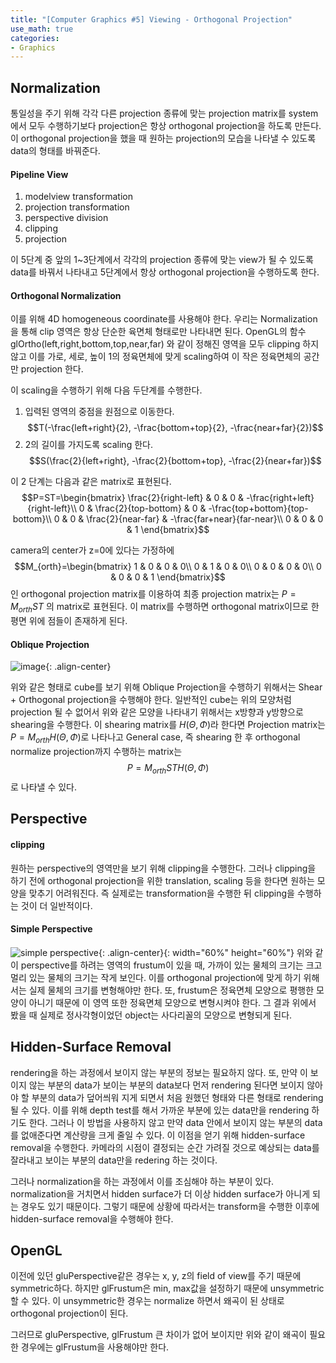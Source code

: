 ```yaml
---
title: "[Computer Graphics #5] Viewing - Orthogonal Projection"
use_math: true
categories:
- Graphics
---
```


## Normalization
통일성을 주기 위해 각각 다른 projection 종류에 맞는 projection matrix를 system에서 모두 수행하기보다 projection은 항상 orthogonal projection을 하도록 만든다. 이 orthogonal projection을 했을 때 원하는 projection의 모습을 나타낼 수 있도록 data의 형태를 바꿔준다. 
#### Pipeline View
1. modelview transformation
2. projection transformation
3. perspective division
4. clipping
5. projection

이 5단계 중 앞의 1~3단계에서 각각의 projection 종류에 맞는 view가 될 수 있도록  data를 바꿔서 나타내고 5단계에서 항상 orthogonal projection을 수행하도록 한다.

#### Orthogonal Normalization
이를 위해 4D homogeneous coordinate를 사용해야 한다. 우리는 Normalization을 통해 clip 영역은 항상 단순한 육면체 형태로만 나타내면 된다. OpenGL의 함수 glOrtho(left,right,bottom,top,near,far) 와 같이 정해진 영역을 모두 clipping 하지 않고 이를 가로, 세로, 높이 1의 정육면체에 맞게 scaling하여 이 작은 정육면체의 공간만 projection 한다.

이 scaling을 수행하기 위해 다음 두단계를 수행한다.
1. 입력된 영역의 중점을 원점으로 이동한다.  
$$T(-\frac{left+right}{2}, -\frac{bottom+top}{2}, -\frac{near+far}{2})$$
2. 2의 길이를 가지도록 scaling 한다.  
$$S(\frac{2}{left+right}, -\frac{2}{bottom+top}, -\frac{2}{near+far})$$

이 2 단계는 다음과 같은 matrix로 표현된다.
$$P=ST=\begin{bmatrix}
\frac{2}{right-left} & 0 & 0 & -\frac{right+left}{right-left}\\ 
0 & \frac{2}{top-bottom} & 0 & -\frac{top+bottom}{top-bottom}\\ 
0 & 0 & \frac{2}{near-far} & -\frac{far+near}{far-near}\\ 
0 & 0 & 0 & 1
\end{bmatrix}$$

camera의 center가 z=0에 있다는 가정하에 $$M_{orth}=\begin{bmatrix}
1 & 0 & 0 & 0\\ 
0 & 1 & 0 & 0\\ 
0 & 0 & 0 & 0\\ 
0 & 0 & 0 & 1
\end{bmatrix}$$인 orthogonal projection matrix를 이용하여 최종 projection matrix는 $P=M_{orth}ST$ 의 matrix로  표현된다. 이 matrix를 수행하면 orthogonal matrix이므로 한 평면 위에 점들이 존재하게 된다.

#### Oblique Projection
![image](https://user-images.githubusercontent.com/79836443/114040814-f36ac100-98be-11eb-8178-526dad4a8858.png){: .align-center}

위와 같은 형태로 cube를 보기 위해 Oblique Projection을 수행하기 위해서는 Shear + Orthogonal projection을 수행해야 한다. 일반적인 cube는 위의 모양처럼 projection 될 수 없어서 위와 같은 모양을 나타내기 위해서는 x방향과 y방향으로 shearing을 수행한다. 이 shearing matrix를 $H(\Theta ,\Phi )$라 한다면 Projection matrix는 $P=M_{orth}H(\Theta ,\Phi )$로 나타나고 General case, 즉 shearing 한 후 orthogonal normalize projection까지 수행하는 matrix는 $$P=M_{orth}STH(\Theta ,\Phi )$$로 나타낼 수 있다.

## Perspective
#### clipping
원하는 perspective의 영역만을 보기 위해 clipping을 수행한다. 그러나 clipping을 하기 전에 orthogonal projection을 위한 translation, scaling 등을 한다면 원하는 모양을 맞추기 어려워진다. 즉 실제로는 transformation을 수행한 뒤 clipping을 수행하는 것이 더 일반적이다.
#### Simple Perspective
![simple perspective](https://user-images.githubusercontent.com/79836443/114056780-f8367180-98cc-11eb-926b-0609c82c53a9.png){: .align-center}{: width="60%" height="60%"}
위와 같이 perspective를 하려는 영역의 frustum이 있을 때, 가까이 있는 물체의 크기는 크고 멀리 있는 물체의 크기는 작게 보인다. 이를 orthogonal projection에 맞게 하기 위해서는 실제 물체의 크기를 변형해야만 한다. 또, frustum은 정육면체 모양으로 평행한 모양이 아니기 때문에 이 영역 또한 정육면체 모양으로 변형시켜야 한다. 그 결과 위에서 봤을 때 실제로 정사각형이었던 object는 사다리꼴의 모양으로 변형되게 된다. 
## Hidden-Surface Removal
rendering을 하는 과정에서 보이지 않는 부분의 정보는 필요하지 않다. 또, 만약 이 보이지 않는 부분의 data가 보이는 부분의 data보다 먼저 rendering 된다면 보이지 않아야 할 부분의 data가 덮어씌워 지게 되면서 처음 원했던 형태와 다른 형태로 rendering 될 수 있다. 이를 위해 depth test를 해서 가까운 부분에 있는 data만을 rendering 하기도 한다. 그러나 이 방법을 사용하지 않고 만약 data 안에서 보이지 않는 부분의 data를 없애준다면 계산량을 크게 줄일 수 있다. 이 이점을 얻기 위해 hidden-surface removal을 수행한다. 카메라의 시점이 결정되는 순간 가려질 것으로 예상되는 data를 잘라내고 보이는 부분의 data만을 redering  하는 것이다.

그러나 normalization을 하는 과정에서 이를 조심해야 하는 부분이 있다. normalization을 거치면서 hidden surface가 더 이상 hidden surface가 아니게 되는 경우도 있기 때문이다. 그렇기 때문에 상황에 따라서는 transform을 수행한 이후에 hidden-surface removal을 수행해야 한다.

## OpenGL
이전에 있던 gluPerspective같은 경우는 x, y, z의 field of view를 주기 때문에 symmetric하다. 하지만 glFrustum은 min, max값을 설정하기 때문에 unsymmetric할 수 있다. 이 unsymmetric한 경우는 normalize 하면서 왜곡이 된 상태로 orthogonal projection이 된다.

그러므로 gluPerspective, glFrustum 큰 차이가 없어 보이지만 위와 같이 왜곡이 필요한 경우에는 glFrustum을 사용해야만 한다.
